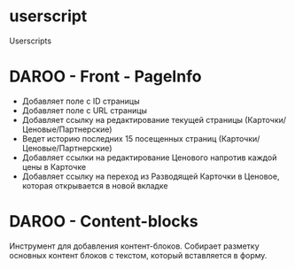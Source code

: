 # userscript
Userscripts

# DAROO - Front - PageInfo

- Добавляет поле с ID страницы
- Добавляет поле с URL страницы
- Добавляет ссылку на редактирование текущей страницы (Карточки/Ценовые/Партнерские)
- Ведет историю последних 15 посещенных страниц (Карточки/Ценовые/Партнерские)
- Добавляет ссылки на редактирование Ценового напротив каждой цены в Карточке
- Добавляет ссылку на переход из Разводящей Карточки в Ценовое, которая открывается в новой вкладке

# DAROO - Content-blocks

Инструмент для добавления контент-блоков.
Собирает разметку основных контент блоков с текстом, который вставляется в форму.
 
